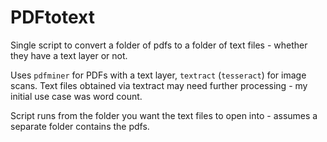 # PDFtotext
Single script to convert a folder of pdfs to a folder of text files - whether they have a text layer or not.

Uses `pdfminer` for PDFs with a text layer, `textract` (`tesseract`) for image scans. Text files obtained via textract may need further processing - my initial use case was word count.

Script runs from the folder you want the text files to open into - assumes a separate folder contains the pdfs.
